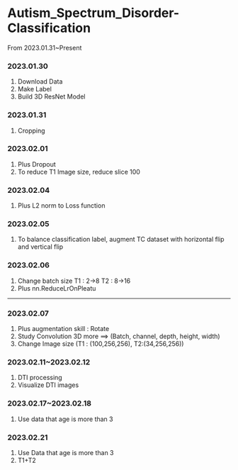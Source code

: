 # Autism_Spectrum_Disorder-Classification
From 2023.01.31~Present

### 2023.01.30
1. Download Data
2. Make Label
3. Build 3D ResNet Model

### 2023.01.31
1. Cropping

### 2023.02.01
1. Plus Dropout
2. To reduce T1 Image size, reduce slice 100

### 2023.02.04
1. Plus L2 norm to Loss function

### 2023.02.05
1. To balance classification label, augment TC dataset with horizontal flip and vertical flip

### 2023.02.06
1. Change batch size 
T1 : 2->8
T2 : 8->16
2. Plus nn.ReduceLrOnPleatu

------------------------------------------------------------------------------------------------------------

### 2023.02.07
1. Plus augmentation skill : Rotate
2. Study Convolution 3D more ==> (Batch, channel, depth, height, width)
3. Change Image size (T1 : (100,256,256), T2:(34,256,256))

### 2023.02.11~2023.02.12
1. DTI processing
2. Visualize DTI images

### 2023.02.17~2023.02.18
1. Use data that age is more than 3

### 2023.02.21
1. Use Data that age is more than 3
2. T1+T2 
